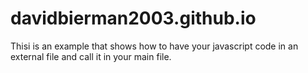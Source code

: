 # davidbierman2003.github.io
Thisi is an example that shows how to have your javascript code in an external file and call it in your main file.
